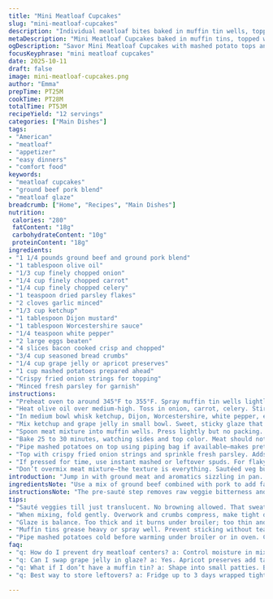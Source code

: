 ```yaml
---
title: "Mini Meatloaf Cupcakes"
slug: "mini-meatloaf-cupcakes"
description: "Individual meatloaf bites baked in muffin tin wells, topped with mashed potatoes and crispy onions. Uses ground beef with added pork for moisture, carrot and celery sautéed to soften, and a ketchup-grape jelly glaze. The recipe blends savory and sweet, with smoky bacon bits folded in. Cooking focuses on visual cues and texture—browned edges, softened vegetables, and piping smooth mashed potatoes. Oven temp around 345-355°F, timing flexible depending on muffin size. Perfect for portion control or single servings. Mash ups like swapping grape jelly for apricot or bacon for pancetta add character. Technique tips prevent dry meatloaf and undercooked centers."
metaDescription: "Mini Meatloaf Cupcakes baked in muffin tins, topped with mashed potatoes and crispy onions, savory bacon bits, and tangy grape jelly glaze for bite-sized flavor."
ogDescription: "Savor Mini Meatloaf Cupcakes with mashed potato tops and crispy fried onions. Bacon bits, sautéed veggies, and a sweet-savory glaze punch through every bite."
focusKeyphrase: "mini meatloaf cupcakes"
date: 2025-10-11
draft: false
image: mini-meatloaf-cupcakes.png
author: "Emma"
prepTime: PT25M
cookTime: PT28M
totalTime: PT53M
recipeYield: "12 servings"
categories: ["Main Dishes"]
tags:
- "American"
- "meatloaf"
- "appetizer"
- "easy dinners"
- "comfort food"
keywords:
- "meatloaf cupcakes"
- "ground beef pork blend"
- "meatloaf glaze"
breadcrumb: ["Home", "Recipes", "Main Dishes"]
nutrition: 
 calories: "280"
 fatContent: "18g"
 carbohydrateContent: "10g"
 proteinContent: "18g"
ingredients:
- "1 1/4 pounds ground beef and ground pork blend"
- "1 tablespoon olive oil"
- "1/3 cup finely chopped onion"
- "1/4 cup finely chopped carrot"
- "1/4 cup finely chopped celery"
- "1 teaspoon dried parsley flakes"
- "2 cloves garlic minced"
- "1/3 cup ketchup"
- "1 tablespoon Dijon mustard"
- "1 tablespoon Worcestershire sauce"
- "1/4 teaspoon white pepper"
- "2 large eggs beaten"
- "4 slices bacon cooked crisp and chopped"
- "3/4 cup seasoned bread crumbs"
- "1/4 cup grape jelly or apricot preserves"
- "1 cup mashed potatoes prepared ahead"
- "Crispy fried onion strings for topping"
- "Minced fresh parsley for garnish"
instructions:
- "Preheat oven to around 345°F to 355°F. Spray muffin tin wells lightly with cooking spray or grease them well. Avoid sticky mess, this helps crust form without tearing when removing."
- "Heat olive oil over medium-high. Toss in onion, carrot, celery. Stir. They soften, get fragrant, small pops and sizzles. Not brown—sweat them till translucent, about 5 minutes. Sprinkle parsley, add garlic last 60 seconds—don’t burn it. Remove from heat, cool slightly."
- "In medium bowl whisk ketchup, Dijon, Worcestershire, white pepper, eggs. Smooth, slightly tangy base. Fold in the sautéed veg. Next, crumble in meat-pork blend. Break up lumps but don’t mash. Add chopped bacon and bread crumbs. Toss gently—too much mixing makes dense, tough meatloaf. Just combined, pink parts nearly gone."
- "Mix ketchup and grape jelly in small bowl. Sweet, sticky glaze that caramelizes nicely on top. Keep brush handy."
- "Spoon meat mixture into muffin wells. Press lightly but no packing. Top with a generous smear or brush of glaze. Gives color and sticky sweetness."
- "Bake 25 to 30 minutes, watching sides and top color. Meat should not jiggle but hold form. Check internal temp if unsure—aim for 160°F. Carryover cooking will finish inside. Let rest 5 minutes in the tin. Juices redistribute. Moist pockets form."
- "Pipe mashed potatoes on top using piping bag if available—makes pretty frosting effect. Otherwise dollop and spread with spoon. Pop back into oven or under broiler 2-3 minutes to warm up, add slight browning and crisp edges. Watch carefully so potatoes don’t burn or dry out."
- "Top with crispy fried onion strings and sprinkle fresh parsley. Adds crunch and fresh pop to richness."
- "If pressed for time, use instant mashed or leftover spuds. For flaky bacon substitute pancetta or smoked sausage chunks. Swap grape jelly for apricot preserve for tangier glaze. If no muffin tin, shape into small round patties but bake slightly longer, watch internal temp and doneness carefully."
- "Don’t overmix meat mixture—the texture is everything. Sautéed veg builds flavor without raw onion bite or excess moisture. The glaze seals in juices and adds complexity. Crisp bacon bits surprise with saltiness. Mash topping offers creamy contrast and showpiece flourish."
introduction: "Jump in with ground meat and aromatics sizzling in pan. Smell that? Sweet carrots and celery soften alongside onion. Garlic hits, perfume fills the kitchen. Mixing wet with dry, breadcrumbs like armor to hold juiciness inside. Bacon sneaks in crispy pops. Not just meatloaf anymore. Dollop glaze sticky with ketchup and jelly—yes jelly, trust me. Oven heat slowly steels these muffins into shape. Piping mashed potatoes crowns the top like frosting, edges crisp from broiler kiss. Crunchy onions land last, fresh parsley for color. A familiar classic flipped around, bite-sized, suits any dinner or snack crisis. Less mess, more fun. Learned this one after too many sad dry meatloafs that fell apart. Texture balance is key—no mush, no dry. Watch, smell, and feel when it’s done to nail every batch."
ingredientsNote: "Use a mix of ground beef combined with pork to add fat and tenderness. Beef alone can dry out fast. If no fresh veggies, frozen finely chopped mirepoix works but squeeze excess water beforehand. Bacon isn’t optional—adds salty crunch and extra fat needed to keep loaves juicy. Bread crumbs act as binder and soak up excess liquid; substitute panko or crushed crackers if necessary. For glaze, grape jelly can be swapped with apricot or peach preserves for brightness. Mashed potatoes are best day-old or made early, chilled and piping hot before topping. Avoid instant if you want creamier texture; add cream or butter for richness. Parsley can be replaced with chives or green onion for freshness when needed."
instructionsNote: "The pre-sauté step removes raw veggie bitterness and prevents soggy, undercooked bits inside meat. Garlic added last to avoid burning instantly. When folding meat, think gentle. Overworking leads to dense, tough meatloaf—crumbles still visible is good. The glaze bares the heat; watch for caramelization not burning. Baking times will fluctuate with pan material and size, rely on aroma and browned edges rather than timer alone. Resting meatloafs locks in juices; resist the urge to cut immediately. Mashed potatoes piped on top serve both flavor and presentation. Broiling briefly crisps edges but keep close to avoid blackening. Fried onions sprinkled at end add satisfying crunch. If pressed for time, microwave potatoes with butter then pipe. Use meat thermometer to confirm internal temp, best safety check. Adapt glaze and leftovers with minor swaps—learn to improvise by smell and feel rather than strict rules."
tips:
- "Sauté veggies till just translucent. No browning allowed. That sweat releases sugar for sweetness without bitterness. Garlic last minute to avoid burnt flavor. Cool slightly before folding in meat mix. Moisture control key here or risk soggy center."
- "When mixing, fold gently. Overwork and crumbs compress, make tight dense meatloaf. Leave some pink strands visible—it relaxes texture. Bacon adds fat and crunch, don’t skip or substitute with lower-fat ingredients without adjusting moisture."
- "Glaze is balance. Too thick and it burns under broiler; too thin and it drips off. Brush small layers, build color. Grape jelly or apricot preserves work. If no jelly, try peach but expect subtle flavor shifts. Keep brush handy at all times."
- "Muffin tins grease heavy or spray well. Prevent sticking without tears. Press meat gently not packed. Air pockets make texture lighter; packed equals rubbery. Cooking time varies with size; watch edges brown for doneness signals more than timer numbers."
- "Pipe mashed potatoes cold before warming under broiler or in oven. Crisp edges create texture contrast. If no piping bag, dollop and spread quickly. Instant spuds risk dryness, add cream or butter to loosen. Onion strings last minute. Add parsley for color, brightness."
faq:
- "q: How do I prevent dry meatloaf centers? a: Control moisture in mix. Don’t overmix. Bacon helps fat content. Sauté vegetables to remove excess water. Rest in tin 5 minutes after baking—juices redistribute. Oven temp a bit lower avoids crust toughening fast."
- "q: Can I swap grape jelly in glaze? a: Yes. Apricot preserves add tangy brightness. Peach preserves okay but milder. If no preserves, honey with ketchup thin layer, but watch for faster burn. Brush glaze close to bake end for best caramelization without bitterness."
- "q: What if I don’t have a muffin tin? a: Shape into small patties. Bake longer to ensure cooked through. Watch internal temp closely; no edges to guide browning. Rest after baking kept moist. Texture changes a bit, firmer. Adjust time, test with thermometer 160°F minimum."
- "q: Best way to store leftovers? a: Fridge up to 3 days wrapped tight or sealed container. Freezer okay, wrap well to prevent freezer burn. Reheat covered in oven or microwave. Mashed potato topping may dry; add small dab of butter or splash water to revive moisture."

---
```

